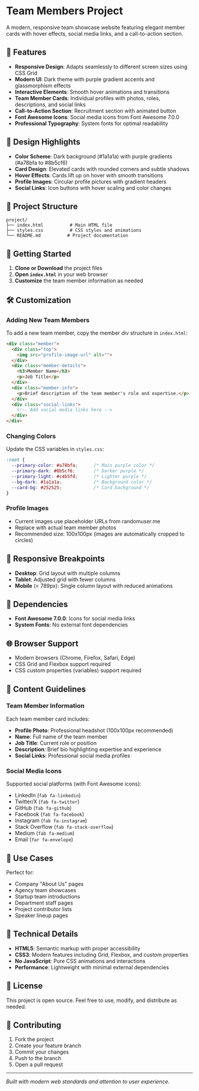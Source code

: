 # Team Members Project

A modern, responsive team showcase website featuring elegant member cards with hover effects, social media links, and a call-to-action section.

## 🌟 Features

- **Responsive Design**: Adapts seamlessly to different screen sizes using CSS Grid
- **Modern UI**: Dark theme with purple gradient accents and glassmorphism effects
- **Interactive Elements**: Smooth hover animations and transitions
- **Team Member Cards**: Individual profiles with photos, roles, descriptions, and social links
- **Call-to-Action Section**: Recruitment section with animated button
- **Font Awesome Icons**: Social media icons from Font Awesome 7.0.0
- **Professional Typography**: System fonts for optimal readability

## 🎨 Design Highlights

- **Color Scheme**: Dark background (#1a1a1a) with purple gradients (#a78bfa to #8b5cf6)
- **Card Design**: Elevated cards with rounded corners and subtle shadows
- **Hover Effects**: Cards lift up on hover with smooth transitions
- **Profile Images**: Circular profile pictures with gradient headers
- **Social Links**: Icon buttons with hover scaling and color changes

## 📁 Project Structure

```
project/
├── index.html          # Main HTML file
├── styles.css          # CSS styles and animations
└── README.md          # Project documentation
```

## 🚀 Getting Started

1. **Clone or Download** the project files
2. **Open `index.html`** in your web browser
3. **Customize** the team member information as needed

## 🛠️ Customization

### Adding New Team Members

To add a new team member, copy the member div structure in `index.html`:

```html
<div class="member">
  <div class="top">
    <img src="profile-image-url" alt="">
  </div>
  <div class="member-details">
    <h3>Member Name</h3>
    <p>Job Title</p>
  </div>
  <div class="member-info">
    <p>Brief description of the team member's role and expertise.</p>
  </div>
  <div class="social-links">
    <!-- Add social media links here -->
  </div>
</div>
```

### Changing Colors

Update the CSS variables in `styles.css`:

```css
:root {
  --primary-color: #a78bfa;      /* Main purple color */
  --primary-dark: #8b5cf6;       /* Darker purple */
  --primary-light: #c4b5fd;      /* Lighter purple */
  --bg-dark: #1a1a1a;            /* Background color */
  --card-bg: #252525;            /* Card background */
}
```

### Profile Images

- Current images use placeholder URLs from randomuser.me
- Replace with actual team member photos
- Recommended size: 100x100px (images are automatically cropped to circles)

## 📱 Responsive Breakpoints

- **Desktop**: Grid layout with multiple columns
- **Tablet**: Adjusted grid with fewer columns
- **Mobile** (< 789px): Single column layout with reduced animations

## 🔗 Dependencies

- **Font Awesome 7.0.0**: Icons for social media links
- **System Fonts**: No external font dependencies

## 🌐 Browser Support

- Modern browsers (Chrome, Firefox, Safari, Edge)
- CSS Grid and Flexbox support required
- CSS custom properties (variables) support required

## 📝 Content Guidelines

### Team Member Information

Each team member card includes:
- **Profile Photo**: Professional headshot (100x100px recommended)
- **Name**: Full name of the team member
- **Job Title**: Current role or position
- **Description**: Brief bio highlighting expertise and experience
- **Social Links**: Professional social media profiles

### Social Media Icons

Supported social platforms (with Font Awesome icons):
- LinkedIn (`fab fa-linkedin`)
- Twitter/X (`fab fa-twitter`)
- GitHub (`fab fa-github`)
- Facebook (`fab fa-facebook`)
- Instagram (`fab fa-instagram`)
- Stack Overflow (`fab fa-stack-overflow`)
- Medium (`fab fa-medium`)
- Email (`far fa-envelope`)

## 🎯 Use Cases

Perfect for:
- Company "About Us" pages
- Agency team showcases
- Startup team introductions
- Department staff pages
- Project contributor lists
- Speaker lineup pages

## 🔧 Technical Details

- **HTML5**: Semantic markup with proper accessibility
- **CSS3**: Modern features including Grid, Flexbox, and custom properties
- **No JavaScript**: Pure CSS animations and interactions
- **Performance**: Lightweight with minimal external dependencies

## 📄 License

This project is open source. Feel free to use, modify, and distribute as needed.

## 🤝 Contributing

1. Fork the project
2. Create your feature branch
3. Commit your changes
4. Push to the branch
5. Open a pull request

---

*Built with modern web standards and attention to user experience.*
